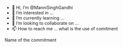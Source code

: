 - 👋 Hi, I’m @ManniSinghGandhi
- 👀 I’m interested in ...
- 🌱 I’m currently learning ...
- 💞️ I’m looking to collaborate on ...
- 📫 How to reach me ...
  what is the use of comitment
<!---
ManniSinghGandhi/ManniSinghGandhi is a ✨ special ✨ repository because its `README.md` (this file) appears on your GitHub profile.
You can click the Preview link to take a look at your changes.
--->
Name of the commitment
